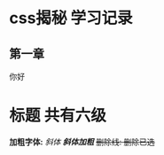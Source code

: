 <!--
 * @Author: your name
 * @Date: 2021-07-07 17:46:49
 * @LastEditTime: 2021-07-07 17:52:51
 * @LastEditors: Please set LastEditors
 * @Description: In User Settings Edit
 * @FilePath: \notes\study notes\css-study\css-style.md
-->
# css揭秘 学习记录
## 第一章
  你好
# 标题 共有六级
**加粗字体:**
*斜体*
***斜体加粗***
~~删除线: 删除已选~~
>>


